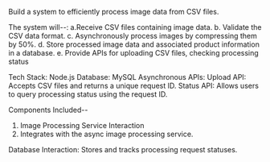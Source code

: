 Build a system to efficiently process image data from CSV files. 

The system will--:
 a.Receive CSV files containing image data.
 b. Validate the CSV data format.
 c. Asynchronously process images by compressing them by 50%.
 d. Store processed image data and associated product information in a database.
 e. Provide APIs for uploading CSV files, checking processing status

Tech Stack: Node.js
Database: MySQL
Asynchronous APIs:
Upload API: Accepts CSV files and returns a unique request ID.
Status API: Allows users to query processing status using the request ID.

Components Included--
1. Image Processing Service Interaction
2. Integrates with the async image processing service.

Database Interaction: 
Stores and tracks processing request statuses.
